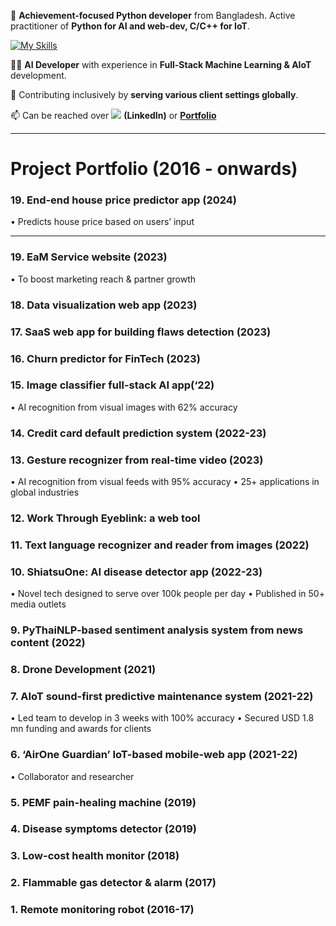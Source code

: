 👋 **Achievement-focused Python developer** from Bangladesh. Active practitioner of **Python for AI and web-dev, C/C++ for IoT**.

[![My Skills](https://skillicons.dev/icons?i=python,django,ai,javascript,aws&theme=light)](https://skillicons.dev)

👨‍💻 **AI Developer** with experience in **Full-Stack Machine Learning & AIoT** development.



👀 Contributing inclusively by **serving various client settings globally**.



📫 Can be reached over [![](https://skillicons.dev/icons?i=linkedin&theme=light)](https://linkedin.com/in/navidbinahmed) **(LinkedIn)** or [**Portfolio**](https://navidbinahmed.com)


-------------------------------------------------------------------------------------------------------------------------------------------------------------------------
# Project Portfolio (2016 - onwards)

### 19. End-end house price predictor app (2024)     
   • Predicts house price based on users’ input 



   ----------------------------------------------
### 19. EaM Service website (2023) 
   • To boost marketing reach & partner growth 
 
### 18. Data visualization web app (2023)      
 
### 17. SaaS web app for building flaws detection (2023) 
 
### 16. Churn predictor for FinTech (2023) 
 
### 15. Image classifier full-stack AI app(‘22)
   • AI recognition from visual images with 62% accuracy 

### 14. Credit card default prediction system (2022-23) 
 
### 13. Gesture recognizer from real-time video (2023) 
   • AI recognition from visual feeds with 95% accuracy 
   • 25+ applications in global industries

### 12. Work Through Eyeblink: a web tool
    
### 11. Text language recognizer and reader from images (2022) 
 
### 10. ShiatsuOne: AI disease detector app (2022-23) 
   • Novel tech designed to serve over 100k people per day 
   • Published in 50+ media outlets 
 
### 9. PyThaiNLP-based sentiment analysis system from news content (2022)
   
### 8. Drone Development (2021) 
 
### 7. AIoT sound-first predictive maintenance system (2021-22) 
   • Led team to develop in 3 weeks with 100% accuracy 
   • Secured USD 1.8 mn funding and awards for clients

### 6. ‘AirOne Guardian’ IoT-based mobile-web app (2021-22) 
   • Collaborator and researcher

### 5. PEMF pain-healing machine (2019)
    
### 4. Disease symptoms detector (2019)
   
### 3. Low-cost health monitor (2018)
   
### 2. Flammable gas detector & alarm (2017)
  
### 1. Remote monitoring robot (2016-17) 
